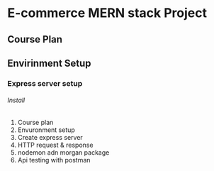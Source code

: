 # E-commerce MERN stack Project

## Course Plan

## Envirinment Setup

### Express server setup

###### Install

##

1. Course plan
2. Envuronment setup
3. Create express server
4. HTTP request & response
5. nodemon adn morgan package
6. Api testing with postman
